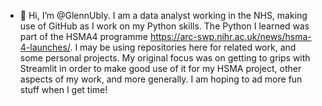 - 👋 Hi, I’m @GlennUbly. I am a data analyst working in the NHS, making use of GitHub as I work on my Python skills. 
The Python I learned was part of the HSMA4 programme https://arc-swp.nihr.ac.uk/news/hsma-4-launches/.
I may be using repositories here for related work, and some personal projects.
My original focus was on getting to grips with Streamlit in order to make good use of it for my HSMA project, other aspects of my work, and more generally.
I am hoping to ad more fun stuff when I get time!

<!---
GlennUbly/GlennUbly is a ✨ special ✨ repository because its `README.md` (this file) appears on your GitHub profile.
You can click the Preview link to take a look at your changes.
--->
